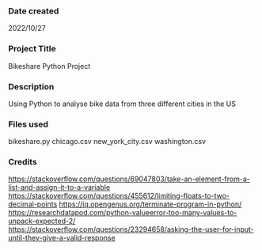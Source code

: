 ### Date created
2022/10/27

### Project Title
Bikeshare Python Project

### Description
Using Python to analyse bike data from three different cities in the US

### Files used
bikeshare.py
chicago.csv
new_york_city.csv
washington.csv

### Credits
https://stackoverflow.com/questions/69047803/take-an-element-from-a-list-and-assign-it-to-a-variable
https://stackoverflow.com/questions/455612/limiting-floats-to-two-decimal-points
https://iq.opengenus.org/terminate-program-in-python/
https://researchdatapod.com/python-valueerror-too-many-values-to-unpack-expected-2/
https://stackoverflow.com/questions/23294658/asking-the-user-for-input-until-they-give-a-valid-response

